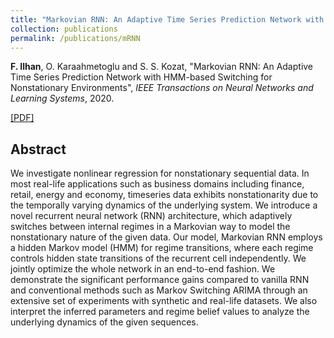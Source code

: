 ```yaml
---
title: "Markovian RNN: An Adaptive Time Series Prediction Network with HMM-based Switching for Nonstationary Environments"
collection: publications
permalink: /publications/mRNN
---
```

<b>F. Ilhan</b>, O. Karaahmetoglu and S. S. Kozat, "Markovian RNN: An Adaptive Time Series Prediction Network with HMM-based Switching for Nonstationary Environments", <i>IEEE Transactions on Neural Networks and Learning Systems</i>, 2020.

[[PDF]](https://arxiv.org/abs/2006.10119)


## Abstract
We investigate nonlinear regression for nonstationary sequential data. In most real-life applications such as business domains including finance, retail, energy and economy, timeseries data exhibits nonstationarity due to the temporally varying dynamics of the underlying system. We introduce a novel recurrent neural network (RNN) architecture, which adaptively switches between internal regimes in a Markovian way to model the nonstationary nature of the given data. Our model, Markovian RNN employs a hidden Markov model (HMM) for regime transitions, where each regime controls hidden state transitions of the recurrent cell independently. We jointly optimize the whole network in an end-to-end fashion. We demonstrate the significant performance gains compared to vanilla RNN and conventional methods such as Markov Switching ARIMA through an extensive set of experiments with synthetic and real-life datasets. We also interpret the inferred parameters and regime belief values to analyze the underlying dynamics of the given sequences.